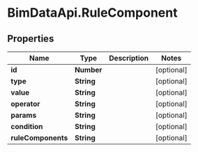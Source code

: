 # BimDataApi.RuleComponent

## Properties

Name | Type | Description | Notes
------------ | ------------- | ------------- | -------------
**id** | **Number** |  | [optional] 
**type** | **String** |  | [optional] 
**value** | **String** |  | [optional] 
**operator** | **String** |  | [optional] 
**params** | **String** |  | [optional] 
**condition** | **String** |  | [optional] 
**ruleComponents** | **String** |  | [optional] 


